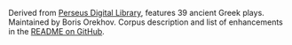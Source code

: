 Derived from [Perseus Digital Library](http://www.perseus.tufts.edu/hopper/opensource/download), features 39 ancient Greek plays. Maintained by Boris Orekhov. Corpus description and list of enhancements in the [README on GitHub](https://github.com/dracor-org/greekdracor).
